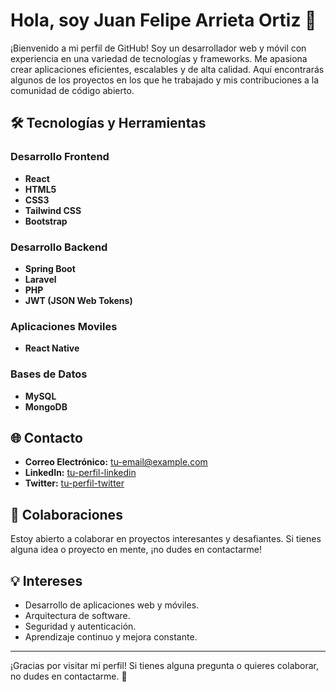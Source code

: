 # Hola, soy Juan Felipe Arrieta Ortiz 👋

¡Bienvenido a mi perfil de GitHub! Soy un desarrollador web y móvil con experiencia en una variedad de tecnologías y frameworks. Me apasiona crear aplicaciones eficientes, escalables y de alta calidad. Aquí encontrarás algunos de los proyectos en los que he trabajado y mis contribuciones a la comunidad de código abierto.

## 🛠️ Tecnologías y Herramientas

### Desarrollo Frontend
- **React**
- **HTML5**
- **CSS3**
- **Tailwind CSS**
- **Bootstrap**

### Desarrollo Backend
- **Spring Boot**
- **Laravel**
- **PHP**
- **JWT (JSON Web Tokens)**

### Aplicaciones Moviles
- **React Native**
 
### Bases de Datos
- **MySQL**
- **MongoDB**

## 🌐 Contacto

- **Correo Electrónico:** [tu-email@example.com](mailto:tu-email@example.com)
- **LinkedIn:** [tu-perfil-linkedin](https://www.linkedin.com/in/tu-perfil/)
- **Twitter:** [tu-perfil-twitter](https://twitter.com/tu-perfil)

## 🤝 Colaboraciones

Estoy abierto a colaborar en proyectos interesantes y desafiantes. Si tienes alguna idea o proyecto en mente, ¡no dudes en contactarme!

## 💡 Intereses

- Desarrollo de aplicaciones web y móviles.
- Arquitectura de software.
- Seguridad y autenticación.
- Aprendizaje continuo y mejora constante.

---

¡Gracias por visitar mi perfil! Si tienes alguna pregunta o quieres colaborar, no dudes en contactarme. 🚀
